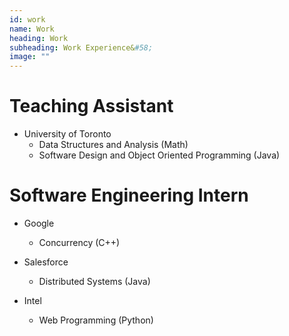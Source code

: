 ```yaml
---
id: work
name: Work
heading: Work
subheading: Work Experience&#58;
image: ""
---
```


# Teaching Assistant
* University of Toronto
    * Data Structures and Analysis (Math)
    * Software Design and Object Oriented Programming (Java)

# Software Engineering Intern

* Google
    * Concurrency (C++)

* Salesforce
    * Distributed Systems (Java)

* Intel
    * Web Programming (Python)
